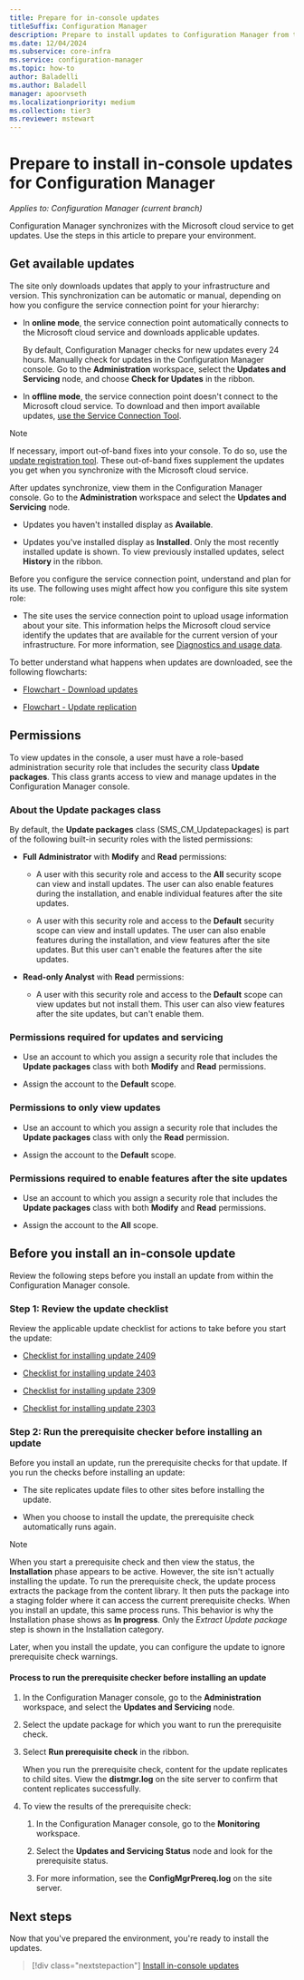```yaml
---
title: Prepare for in-console updates
titleSuffix: Configuration Manager
description: Prepare to install updates to Configuration Manager from the Microsoft cloud
ms.date: 12/04/2024
ms.subservice: core-infra
ms.service: configuration-manager
ms.topic: how-to
author: Baladelli
ms.author: Baladell
manager: apoorvseth
ms.localizationpriority: medium
ms.collection: tier3
ms.reviewer: mstewart
---
```


# Prepare to install in-console updates for Configuration Manager

*Applies to: Configuration Manager (current branch)*

Configuration Manager synchronizes with the Microsoft cloud service to get updates. Use the steps in this article to prepare your environment.

## Get available updates

The site only downloads updates that apply to your infrastructure and version. This synchronization can be automatic or manual, depending on how you configure the service connection point for your hierarchy:

- In **online mode**, the service connection point automatically connects to the Microsoft cloud service and downloads applicable updates.

    By default, Configuration Manager checks for new updates every 24 hours. Manually check for updates in the Configuration Manager console. Go to the **Administration** workspace, select the **Updates and Servicing** node, and choose **Check for Updates** in the ribbon.

- In **offline mode**, the service connection point doesn't connect to the Microsoft cloud service. To download and then import available updates, [use the Service Connection Tool](use-the-service-connection-tool.md).

> [!NOTE]
> If necessary, import out-of-band fixes into your console. To do so, use the [update registration tool](use-the-update-registration-tool-to-import-hotfixes.md). These out-of-band fixes supplement the updates you get when you synchronize with the Microsoft cloud service.

After updates synchronize, view them in the Configuration Manager console. Go to the **Administration** workspace and select the **Updates and Servicing** node.

- Updates you haven't installed display as **Available**.

- Updates you've installed display as **Installed**. Only the most recently installed update is shown. To view previously installed updates, select **History** in the ribbon.

Before you configure the service connection point, understand and plan for its use. The following uses might affect how you configure this site system role:

- The site uses the service connection point to upload usage information about your site. This information helps the Microsoft cloud service identify the updates that are available for the current version of your infrastructure. For more information, see [Diagnostics and usage data](../../plan-design/diagnostics/diagnostics-and-usage-data.md).

To better understand what happens when updates are downloaded, see the following flowcharts:

- [Flowchart - Download updates](download-updates-flowchart.md)

- [Flowchart - Update replication](update-replication-flowchart.md)

## Permissions

To view updates in the console, a user must have a role-based administration security role that includes the security class **Update packages**. This class grants access to view and manage updates in the Configuration Manager console.

### About the Update packages class

By default, the **Update packages** class (SMS_CM_Updatepackages) is part of the following built-in security roles with the listed permissions:

- **Full Administrator** with **Modify** and **Read** permissions:

  - A user with this security role and access to the **All** security scope can view and install updates. The user can also enable features during the installation, and enable individual features after the site updates.

  - A user with this security role and access to the **Default** security scope can view and install updates. The user can also enable features during the installation, and view features after the site updates. But this user can't enable the features after the site updates.

- **Read-only Analyst** with **Read** permissions:

  - A user with this security role and access to the **Default** scope can view updates but not install them. This user can also view features after the site updates, but can't enable them.

### Permissions required for updates and servicing

- Use an account to which you assign a security role that includes the **Update packages** class with both **Modify** and **Read** permissions.

- Assign the account to the **Default** scope.

### Permissions to only view updates

- Use an account to which you assign a security role that includes the **Update packages** class with only the **Read** permission.

- Assign the account to the **Default** scope.

### Permissions required to enable features after the site updates

- Use an account to which you assign a security role that includes the **Update packages** class with both **Modify** and **Read** permissions.

- Assign the account to the **All** scope.

## Before you install an in-console update

Review the following steps before you install an update from within the Configuration Manager console.

### Step 1: Review the update checklist

Review the applicable update checklist for actions to take before you start the update:

- [Checklist for installing update 2409](checklist-for-installing-update-2409.md)

- [Checklist for installing update 2403](checklist-for-installing-update-2403.md)

- [Checklist for installing update 2309](checklist-for-installing-update-2309.md)

- [Checklist for installing update 2303](checklist-for-installing-update-2303.md)

### Step 2: Run the prerequisite checker before installing an update

Before you install an update, run the prerequisite checks for that update. If you run the checks before installing an update:

- The site replicates update files to other sites before installing the update.

- When you choose to install the update, the prerequisite check automatically runs again.

> [!NOTE]
> When you start a prerequisite check and then view the status, the **Installation** phase appears to be active. However, the site isn't actually installing the update. To run the prerequisite check, the update process extracts the package from the content library. It then puts the package into a staging folder where it can access the current prerequisite checks. When you install an update, this same process runs. This behavior is why the Installation phase shows as **In progress**. Only the *Extract Update package* step is shown in the Installation category.

Later, when you install the update, you can configure the update to ignore prerequisite check warnings.

#### Process to run the prerequisite checker before installing an update

1. In the Configuration Manager console, go to the **Administration** workspace, and select the **Updates and Servicing** node.

1. Select the update package for which you want to run the prerequisite check.

1. Select **Run prerequisite check** in the ribbon.

    When you run the prerequisite check, content for the update replicates to child sites. View the **distmgr.log** on the site server to confirm that content replicates successfully.

1. To view the results of the prerequisite check:

    1. In the Configuration Manager console, go to the **Monitoring** workspace.

    1. Select the **Updates and Servicing Status** node and look for the prerequisite status.

    1. For more information, see the **ConfigMgrPrereq.log** on the site server.

## Next steps

Now that you've prepared the environment, you're ready to install the updates.
> [!div class="nextstepaction"]
> [Install in-console updates](install-in-console-updates.md)
